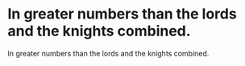 # In greater numbers than the lords and the knights combined.

In greater numbers than the lords and the knights combined.